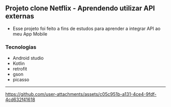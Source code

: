 ## Projeto clone Netflix - Aprendendo utilizar API externas

- Esse projeto foi feito a fins de estudos para aprender a integrar API ao meu App Mobile

### Tecnologias
- Android studio
- Kotlin
- retrofit
- gson
- picasso

<hr>




https://github.com/user-attachments/assets/c05c951b-a131-4ce4-9fdf-4cd632f41618




